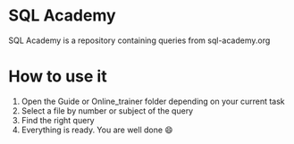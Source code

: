 # SQL Academy

SQL Academy is a repository containing queries from sql-academy.org

# How to use it 

1. Open the Guide or Online_trainer folder depending on your current task
2. Select a file by number or subject of the query
3. Find the right query
4. Everything is ready. You are well done :smile: